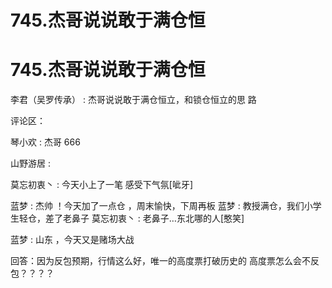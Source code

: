 # 745.杰哥说说敢于满仓恒

# 745.杰哥说说敢于满仓恒

李君（吴罗传承） : 杰哥说说敢于满仓恒立，和锁仓恒立的思 路

评论区：

琴小欢 : 杰哥 666

山野游居 :

莫忘初衷丶 : 今天小上了一笔 感受下气氛[呲牙]

蓝梦 : 杰帅 ！今天加了一点仓 ，周末愉快，下周再板 蓝梦 : 教授满仓，我们小学生轻仓，差了老鼻子 莫忘初衷丶 : 老鼻子…东北哪的人[憨笑]

蓝梦 : 山东 ，今天又是赌场大战

回答：因为反包预期，行情这么好，唯一的高度票打破历史的 高度票怎么会不反包？？？？